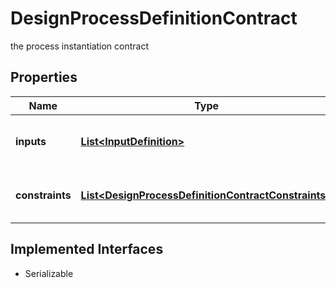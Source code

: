

# DesignProcessDefinitionContract

the process instantiation contract
## Properties

Name | Type | Description | Notes
------------ | ------------- | ------------- | -------------
**inputs** | [**List&lt;InputDefinition&gt;**](InputDefinition.md) | Lists the inputs of the container. |  [optional]
**constraints** | [**List&lt;DesignProcessDefinitionContractConstraints&gt;**](DesignProcessDefinitionContractConstraints.md) | Lists the validation rules of the contract. |  [optional]


## Implemented Interfaces

* Serializable


